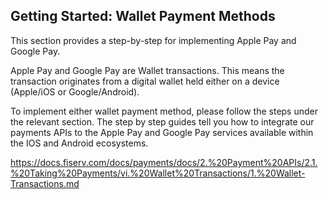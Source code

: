 ## Getting Started: Wallet Payment Methods

This section provides a step-by-step for implementing Apple Pay and Google Pay.

Apple Pay and Google Pay are Wallet transactions. This means the transaction originates from a digital wallet held either on a device (Apple/iOS or Google/Android).

To implement either wallet payment method, please follow the steps under the relevant section. The step by step guides tell you how to integrate our payments APIs to the Apple Pay and Google Pay services available within the IOS and Android ecosystems.


https://docs.fiserv.com/docs/payments/docs/2.%20Payment%20APIs/2.1.%20Taking%20Payments/vi.%20Wallet%20Transactions/1.%20Wallet-Transactions.md
